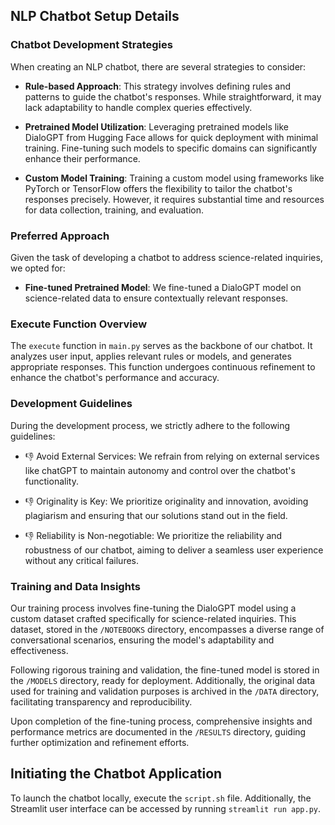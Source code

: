 ## NLP Chatbot Setup Details

### Chatbot Development Strategies

When creating an NLP chatbot, there are several strategies to consider:

- **Rule-based Approach**: This strategy involves defining rules and patterns to guide the chatbot's responses. While straightforward, it may lack adaptability to handle complex queries effectively.

- **Pretrained Model Utilization**: Leveraging pretrained models like DialoGPT from Hugging Face allows for quick deployment with minimal training. Fine-tuning such models to specific domains can significantly enhance their performance.

- **Custom Model Training**: Training a custom model using frameworks like PyTorch or TensorFlow offers the flexibility to tailor the chatbot's responses precisely. However, it requires substantial time and resources for data collection, training, and evaluation.

### Preferred Approach

Given the task of developing a chatbot to address science-related inquiries, we opted for:

- **Fine-tuned Pretrained Model**: We fine-tuned a DialoGPT model on science-related data to ensure contextually relevant responses.

### Execute Function Overview

The `execute` function in `main.py` serves as the backbone of our chatbot. It analyzes user input, applies relevant rules or models, and generates appropriate responses. This function undergoes continuous refinement to enhance the chatbot's performance and accuracy.

### Development Guidelines

During the development process, we strictly adhere to the following guidelines:

- 👎 Avoid External Services: We refrain from relying on external services like chatGPT to maintain autonomy and control over the chatbot's functionality.

- 👎 Originality is Key: We prioritize originality and innovation, avoiding plagiarism and ensuring that our solutions stand out in the field.

- 👎 Reliability is Non-negotiable: We prioritize the reliability and robustness of our chatbot, aiming to deliver a seamless user experience without any critical failures.

### Training and Data Insights

Our training process involves fine-tuning the DialoGPT model using a custom dataset crafted specifically for science-related inquiries. This dataset, stored in the `/NOTEBOOKS` directory, encompasses a diverse range of conversational scenarios, ensuring the model's adaptability and effectiveness.

Following rigorous training and validation, the fine-tuned model is stored in the `/MODELS` directory, ready for deployment. Additionally, the original data used for training and validation purposes is archived in the `/DATA` directory, facilitating transparency and reproducibility.

Upon completion of the fine-tuning process, comprehensive insights and performance metrics are documented in the `/RESULTS` directory, guiding further optimization and refinement efforts.

## Initiating the Chatbot Application

To launch the chatbot locally, execute the `script.sh` file. Additionally, the Streamlit user interface can be accessed by running `streamlit run app.py`.
